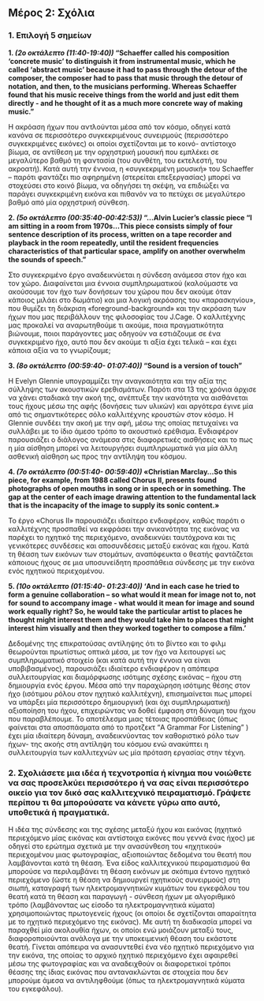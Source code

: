 ## Μέρος 2: Σχόλια
### 1. Επιλογή 5 σημείων

**1. *(2ο οκτάλεπτο  (11:40-19:40))* “Schaeffer called his composition ‘concrete music’ to distinguish it from instrumental music, which he called ‘abstract music’ because it had to pass through the detour of the composer, the composer had to pass that music through the detour of notation, and then, to the musicians performing. Whereas Schaeffer found that his music receive things from the world and just edit them directly - and he thought of it as a much more concrete way of making music.”**

Η ακρόαση ήχων που αντλούνται μέσα από τον κόσμο, οδηγεί κατά κανόνα σε περισσότερο συγκεκριμένους συνειρμούς (περισσότερο συγκεκριμένες εικόνες) οι οποίοι σχετίζονται με το κοινό- αντίστοιχο βίωμα,   σε αντίθεση με την ορχηστρική μουσική που εμπλέκει σε μεγαλύτερο βαθμό τη φαντασία (του συνθέτη, του εκτελεστή, του ακροατή). Κατά αυτή την έννοια, η «συγκεκριμένη μουσική» του Schaeffer – παρότι φαντάζει πιο αφηρημένη (στερείται επεξεργασίας) μπορεί να στοχεύσει στο κοινό βίωμα, να οδηγήσει τη σκέψη, να επιδιώξει να παράγει συγκεκριμένη εικόνα και πιθανόν να το πετύχει σε μεγαλύτερο βαθμό από μία ορχηστρική σύνθεση.

**2. *(5ο οκτάλεπτο  (00:35:40-00:42:53))* “…Alvin Lucier’s classic piece “I am sitting in a room from 1970s…This piece consists simply of four sentence description of its process, written on a tape recorder and playback in the room repeatedly, until the resident frequencies characteristics of that particular space, amplify on another overwhelm the sounds of speech.”**
 
Στο συγκεκριμένο έργο αναδεικνύεται η σύνδεση ανάμεσα στον ήχο και τον χώρο. Διαφαίνεται μια έννοια συμπληρωματικού (καλούμαστε να ακούσουμε τον ήχο των δονήσεων του χώρου που δεν ακούμε όταν κάποιος μιλάει στο δωμάτιο) και μια λογική ακρόασης του «παρασκηνίου», που θυμίζει τη διάκριση «foreground-background» και την ακρόαση των ήχων που μας περιβάλλουν της φιλοσοφίας του J.Cage. Ο καλλιτέχνης μας προκαλεί να αναρωτηθούμε τι ακούμε, ποια πραγματικότητα βιώνουμε, ποιοι παράγοντες μας οδηγούν να εστιάζουμε σε ένα συγκεκριμένο ήχο,  αυτό που δεν ακούμε τι αξία έχει τελικά – και  έχει κάποια αξία να το γνωρίζουμε;

**3. *(8ο οκτάλεπτο (00:59:40- 01:07:40))* “Sound is a version of touch”** 

Η Evelyn Glennie υπογραμμίζει την αναγκαιότητα και την αξία της σύλληψης των ακουστικών ερεθισμάτων. Παρότι στα 13 της χρόνια άρχισε να χάνει σταδιακά την ακοή της, ανέπτυξε την ικανότητα να αισθάνεται τους ήχους μέσω της αφής (δονήσεις των υλικών) και αργότερα έγινε μία από τις σημαντικότερες σόλο καλλιτέχνης κρουστών στον κόσμο. Η Glennie συνδέει την ακοή με την αφή, μέσω της οποίας πετυχαίνει να συλλάβει με το ίδιο άμεσο τρόπο το ακουστικό ερέθισμα. Ενδιαφέρον παρουσιάζει ο διάλογος ανάμεσα στις διαφορετικές αισθήσεις και το πως η μία αίσθηση μπορεί να λειτουργήσει συμπληρωματικά για μία άλλη ασθενική αίσθηση ως προς την αντίληψη του κόσμου.

**4. *(7ο οκτάλεπτο (00:51:40- 00:59:40))* «Christian Marclay…So this piece, for example, from 1988 called Chorus II, presents found photographs of open mouths in song or in speech or in something. The gap at the center of each image drawing attention to the fundamental lack that is the incapacity of the image to supply its sonic content.»**

Το έργο «Chorus II» παρουσιάζει ιδιαίτερο ενδιαφέρον, καθώς παρότι ο καλλιτέχνης προσπαθεί να εκφράσει την ανικανότητα της εικόνας να παρέχει το ηχητικό της περιεχόμενο, αναδεικνύει ταυτόχρονα και τις γενικότερες συνδέσεις και αποσυνδέσεις μεταξύ εικόνας και ήχου. Κατά τη θέαση των εικόνων των στομάτων,  αναπόφευκτα ο θεατής φαντάζεται κάποιους ήχους σε μια υποσυνείδητη προσπάθεια σύνδεσης με την εικόνα ενός ηχητικού περιεχομένου.

**5. *(10ο οκτάλεπτο (01:15:40- 01:23:40))* ‘And in each case he tried to form a genuine collaboration – so what would it mean for image not to, not for sound to accompany image - what would it mean for image and sound work equally right? So, he would take the particular artist to places he thought might interest them and they would take him to places that might interest him visually and then they worked together to compose a film.’**

 Δεδομένης της επικρατούσας αντίληψης ότι το βίντεο και το φιλμ θεωρούνται πρωτίστως οπτικά μέσα, με τον ήχο να λειτουργεί ως συμπληρωματικό στοιχείο (και κατά αυτή την έννοια να είναι υποβιβασμένος), παρουσιάζει ιδιαίτερο ενδιαφέρον η απόπειρα συλλειτουργίας και διαμόρφωσης ισότιμης σχέσης εικόνας – ήχου στη δημιουργία ενός έργου. Μέσα από την παραχώρηση ισότιμης θέσης στον ήχο (ισότιμου ρόλου στον ηχητικό καλλιτέχνη), επισημαίνεται πως μπορεί να υπάρξει μία περισσότερο δημιουργική (και όχι συμπληρωματική) αξιοποίηση του ήχου, επιχειρώντας να δοθεί έμφαση στη δύναμη του ήχου που παραβλέπουμε. Το αποτέλεσμα μιας τέτοιας προσπάθειας (όπως φαίνεται στα αποσπάσματα από το προτζεκτ “A Grammar For Listening” ) έχει μία ιδιαίτερη δύναμη, αναδεικνύοντας τον καθοριστικό ρόλο των ήχων- της ακοής στη αντίληψη του κόσμου ενώ  ανακύπτει η συλλειτουργία των καλλιτεχνών ως μία πρόταση εργασίας στην τέχνη.

### 2. Σχολιάσετε μια ιδέα ή τεχνοτροπία ή κίνημα που νοιώθετε να σας προσελκύει περισσότερο ή να σας είναι περισσότερο οικείο για τον δικό σας καλλιτεχνικό πειραματισμό. Γράψετε περίπου τι θα μπορούσατε να κάνετε γύρω απο αυτό, υποθετικά ή πραγματικά.

Η ιδέα της σύνδεσης και της σχέσης μεταξύ ήχου και εικόνας (ηχητικό περιεχόμενο μίας εικόνας και αντίστοιχα εικόνες που γεννά ένας ήχος) με οδηγεί στο ερώτημα σχετικά με την ανασύνθεση του «ηχητικού» περιεχομένου μιας φωτογραφίας, αξιοποιώντας δεδομένα του θεατή που λαμβάνονται κατά τη θέαση. 
Ένα είδος καλλιτεχνικού πειραματισμού θα μπορούσε να περιλαμβάνει τη θέαση εικόνων με σκόπιμα έντονο ηχητικό περιεχόμενο (ώστε η θέαση να δημιουργεί ηχητικούς συνειρμούς)  στη σιωπή, καταγραφή των ηλεκτρομαγνητικών κυμάτων του εγκεφάλου του θεατή κατά τη θέαση και παραγωγή  - σύνθεση ήχων με αλγοριθμικό τρόπο (λαμβάνοντας ως είσοδο τα ηλεκτρομαγνητικά κύματα) χρησιμοποιώντας πρωτογενείς ήχους (οι οποίοι δε σχετίζονται απαραίτητα με το ηχητικό περιεχόμενο της εικόνας). Με αυτή τη διαδικασία μπορεί να παραχθεί μία ακολουθία ήχων, οι οποίοι ενώ μοιάζουν μεταξύ τους, διαφοροποιούνται ανάλογα με την υποκειμενική θέαση του εκάστοτε θεατή. Γίνεται απόπειρα να ανασυντεθεί ένα νέο ηχητικό περιεχόμενο για την εικόνα, της οποίας το αρχικό ηχητικό περιεχόμενο έχει αφαιρεθεί μέσω της φωτογραφίας και να αναδειχθούν οι διαφορετικοί τρόποι θέασης της ίδιας εικόνας που αντανακλώνται σε στοιχεία που δεν μπορούμε άμεσα να αντιληφθούμε (όπως τα ηλεκτρομαγνητικά κύματα του εγκεφάλου).

